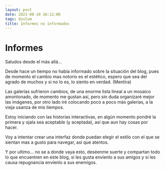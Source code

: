 ```yaml
---
layout: post
date: 2021-08-10 16:12:00
tags: dzulum
title: Informes no informados
---
```


# Informes

Saludos desde el más allá...

Desde hace un tiempo no había informado sobre la situación del blog, pues de momento el cambio mas notorio es el estético, espero que sea del agrado de muchos y si no lo es, lo siento en verdad. (Mentira)

Las galerías sufrieron cambios, de una enorme lista lineal a un mosaico amontonado, de momento me gustan así, pero sin duda organizaré mejor las imágenes, por otro lado iré colocando poco a poco más galerías, a la vieja usanza de mis tiempos.

Estoy iniciando con las historias interactivas, en algún momento pondré la primera y ojala sea aceptable (y aceptada), así que aun hay cosas por hacer.

Voy a intentar crear una interfaz donde puedan elegir el estilo con el que se sientan mas a gusto para navegar, así que atentos.

Y por ultimo... no se a donde vaya esto, deséenme suerte y compartan todo lo que encuentren en este blog, si les gusta envíenlo a sus amigos y si les causa repugnancia envíenlo a sus enemigos.